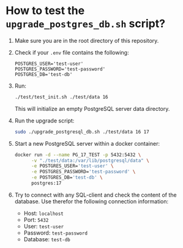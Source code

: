 # How to test the `upgrade_postgres_db.sh` script?

1. Make sure you are in the root directory of this repository.
2. Check if your `.env` file contains the following:

    ```text
    POSTGRES_USER='test-user'
    POSTGRES_PASSWORD='test-password'
    POSTGRES_DB='test-db'
    ```

3. Run:

    ```bash
    ./test/test_init.sh ./test/data 16
    ```

    This will initialize an empty PostgreSQL server data directory.
4. Run the upgrade script:

    ```bash
    sudo ./upgrade_postgresql_db.sh ./test/data 16 17
    ```

5. Start a new PostgreSQL server within a docker container:

    ```bash
    docker run -d --name PG_17_TEST -p 5432:5432 \
          -v "./test/data:/var/lib/postgresql/data" \
          -e POSTGRES_USER='test-user' \
          -e POSTGRES_PASSWORD='test-password' \
          -e POSTGRES_DB='test-db' \
          postgres:17
    ```

6. Try to connect with any SQL-client and check the content of the database. Use therefor the following connection information:
    - Host: `localhost`
    - Port: `5432`
    - User: `test-user`
    - Password: `test-password`
    - Database: `test-db`
